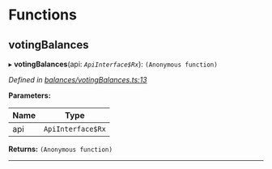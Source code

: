 

# Functions

<a id="votingbalances"></a>

##  votingBalances

▸ **votingBalances**(api: *`ApiInterface$Rx`*): `(Anonymous function)`

*Defined in [balances/votingBalances.ts:13](https://github.com/polkadot-js/api/blob/c1672e8/packages/api-derive/src/balances/votingBalances.ts#L13)*

**Parameters:**

| Name | Type |
| ------ | ------ |
| api | `ApiInterface$Rx` |

**Returns:** `(Anonymous function)`

___

